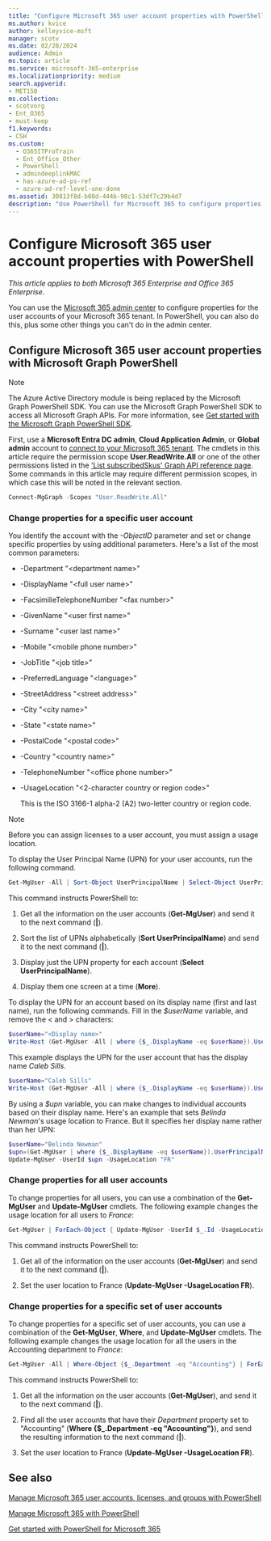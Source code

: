 ```yaml
---
title: "Configure Microsoft 365 user account properties with PowerShell"
ms.author: kvice
author: kelleyvice-msft
manager: scotv
ms.date: 02/28/2024
audience: Admin
ms.topic: article
ms.service: microsoft-365-enterprise
ms.localizationpriority: medium
search.appverid:
- MET150
ms.collection: 
- scotvorg
- Ent_O365
- must-keep
f1.keywords:
- CSH
ms.custom:
  - O365ITProTrain
  - Ent_Office_Other
  - PowerShell
  - admindeeplinkMAC
  - has-azure-ad-ps-ref
  - azure-ad-ref-level-one-done
ms.assetid: 30813f8d-b08d-444b-98c1-53df7c29b4d7
description: "Use PowerShell for Microsoft 365 to configure properties of individual or multiple user accounts in your Microsoft 365 tenant."
---
```


# Configure Microsoft 365 user account properties with PowerShell

*This article applies to both Microsoft 365 Enterprise and Office 365 Enterprise.*

You can use the <a href="https://go.microsoft.com/fwlink/p/?linkid=2024339" target="_blank">Microsoft 365 admin center</a> to configure properties for the user accounts of your Microsoft 365 tenant. In PowerShell, you can also do this, plus some other things you can't do in the admin center.
  
## Configure Microsoft 365 user account properties with Microsoft Graph PowerShell

>[!NOTE]
> The Azure Active Directory module is being replaced by the Microsoft Graph PowerShell SDK. You can use the Microsoft Graph PowerShell SDK to access all Microsoft Graph APIs. For more information, see [Get started with the Microsoft Graph PowerShell SDK](/powershell/microsoftgraph/get-started).

First, use a **Microsoft Entra DC admin**, **Cloud Application Admin**, or **Global admin** account to [connect to your Microsoft 365 tenant](connect-to-microsoft-365-powershell.md). The cmdlets in this article require the permission scope **User.ReadWrite.All** or one of the other permissions listed in the ['List subscribedSkus' Graph API reference page](/graph/api/subscribedsku-list). Some commands in this article may require different permission scopes, in which case this will be noted in the relevant section.

```powershell
Connect-MgGraph -Scopes "User.ReadWrite.All"
```

### Change properties for a specific user account

You identify the account with the *-ObjectID* parameter and set or change specific properties by using additional parameters. Here's a list of the most common parameters:
  
- -Department "\<department name>"

- -DisplayName "\<full user name>"

- -FacsimilieTelephoneNumber "\<fax number>"

- -GivenName "\<user first name>"

- -Surname "\<user last name>"

- -Mobile "\<mobile phone number>"

- -JobTitle "\<job title>"

- -PreferredLanguage "\<language>"

- -StreetAddress "\<street address>"

- -City "\<city name>"

- -State "\<state name>"

- -PostalCode "\<postal code>"

- -Country "\<country name>"

- -TelephoneNumber "\<office phone number>"

- -UsageLocation "\<2-character country or region code>"

    This is the ISO 3166-1 alpha-2 (A2) two-letter country or region code.

> [!NOTE]
> Before you can assign licenses to a user account, you must assign a usage location.

To display the User Principal Name (UPN) for your user accounts, run the following command.
  
```powershell
Get-MgUser -All | Sort-Object UserPrincipalName | Select-Object UserPrincipalName | More
```

This command instructs PowerShell to:
  
1. Get all the information on the user accounts (**Get-MgUser**) and send it to the next command (**|**).

1. Sort the list of UPNs alphabetically (**Sort UserPrincipalName**) and send it to the next command (**|**).

1. Display just the UPN property for each account (**Select UserPrincipalName**).

1. Display them one screen at a time (**More**).

To display the UPN for an account based on its display name (first and last name), run the following commands. Fill in the *$userName* variable, and remove the \< and > characters:
  
```powershell
$userName="<Display name>"
Write-Host (Get-MgUser -All | where {$_.DisplayName -eq $userName}).UserPrincipalName
```

This example displays the UPN for the user account that has the display name *Caleb Sills*.
  
```powershell
$userName="Caleb Sills"
Write-Host (Get-MgUser -All | where {$_.DisplayName -eq $userName}).UserPrincipalName
```

By using a *$upn* variable, you can make changes to individual accounts based on their display name. Here's an example that sets *Belinda Newman*'s usage location to France. But it specifies her display name rather than her UPN:
  
```powershell
$userName="Belinda Newman"
$upn=(Get-MgUser | where {$_.DisplayName -eq $userName}).UserPrincipalName
Update-MgUser -UserId $upn -UsageLocation "FR"
```

### Change properties for all user accounts

To change properties for all users, you can use a combination of the **Get-MgUser** and **Update-MgUser** cmdlets. The following example changes the usage location for all users to *France*:
  
```powershell
Get-MgUser | ForEach-Object { Update-MgUser -UserId $_.Id -UsageLocation "FR" }
```

This command instructs PowerShell to:
  
1. Get all of the information on the user accounts (**Get-MgUser**) and send it to the next command (**|**).

1. Set the user location to France (**Update-MgUser -UsageLocation FR**).

### Change properties for a specific set of user accounts

To change properties for a specific set of user accounts, you can use a combination of the **Get-MgUser**, **Where**, and **Update-MgUser** cmdlets. The following example changes the usage location for all the users in the Accounting department to *France*:
  
```powershell
Get-MgUser -All | Where-Object {$_.Department -eq "Accounting"} | ForEach-Object {Update-MgUser -UserId $_.Id -UsageLocation "FR"}
```

This command instructs PowerShell to:
  
1. Get all the information on the user accounts (**Get-MgUser**), and send it to the next command (**|**).

1. Find all the user accounts that have their *Department* property set to "Accounting" (**Where {$_.Department -eq "Accounting"}**), and send the resulting information to the next command (**|**).

1. Set the user location to France (**Update-MgUser -UsageLocation FR**).

## See also

[Manage Microsoft 365 user accounts, licenses, and groups with PowerShell](manage-user-accounts-and-licenses-with-microsoft-365-powershell.md)
  
[Manage Microsoft 365 with PowerShell](manage-microsoft-365-with-microsoft-365-powershell.md)
  
[Get started with PowerShell for Microsoft 365](getting-started-with-microsoft-365-powershell.md)
